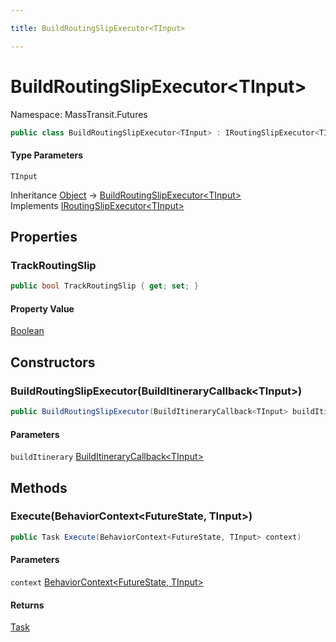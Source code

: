 ```yaml
---

title: BuildRoutingSlipExecutor<TInput>

---
```


# BuildRoutingSlipExecutor\<TInput\>

Namespace: MassTransit.Futures

```csharp
public class BuildRoutingSlipExecutor<TInput> : IRoutingSlipExecutor<TInput>
```

#### Type Parameters

`TInput`<br/>

Inheritance [Object](https://learn.microsoft.com/en-us/dotnet/api/system.object) → [BuildRoutingSlipExecutor\<TInput\>](../masstransit-futures/buildroutingslipexecutor-1)<br/>
Implements [IRoutingSlipExecutor\<TInput\>](../masstransit-futures/iroutingslipexecutor-1)

## Properties

### **TrackRoutingSlip**

```csharp
public bool TrackRoutingSlip { get; set; }
```

#### Property Value

[Boolean](https://learn.microsoft.com/en-us/dotnet/api/system.boolean)<br/>

## Constructors

### **BuildRoutingSlipExecutor(BuildItineraryCallback\<TInput\>)**

```csharp
public BuildRoutingSlipExecutor(BuildItineraryCallback<TInput> buildItinerary)
```

#### Parameters

`buildItinerary` [BuildItineraryCallback\<TInput\>](../masstransit/builditinerarycallback-1)<br/>

## Methods

### **Execute(BehaviorContext\<FutureState, TInput\>)**

```csharp
public Task Execute(BehaviorContext<FutureState, TInput> context)
```

#### Parameters

`context` [BehaviorContext\<FutureState, TInput\>](../../masstransit-abstractions/masstransit/behaviorcontext-2)<br/>

#### Returns

[Task](https://learn.microsoft.com/en-us/dotnet/api/system.threading.tasks.task)<br/>
